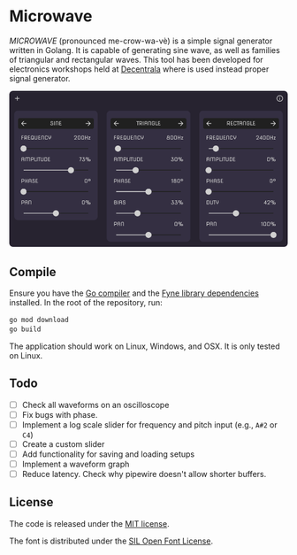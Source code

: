 # Microwave

*MICROWAVE* (pronounced me-crow-wa-vè) is a simple signal generator written in Golang. It is capable of generating sine wave, as well as families of triangular and rectangular waves. This tool has been developed for  electronics workshops held at [Decentrala](https://dmz.rs/en/index) where is used instead proper signal generator.

![User interface](ui.png)

## Compile

Ensure you have the [Go compiler](https://go.dev/) and the [Fyne library dependencies](https://developer.fyne.io/started/#prerequisites) installed. In the root of the repository, run:

```bash
go mod download
go build
```

The application should work on Linux, Windows, and OSX. It is only tested on Linux.

## Todo

- [ ] Check all waveforms on an oscilloscope
- [ ] Fix bugs with phase.
- [ ] Implement a log scale slider for frequency and pitch input (e.g., `A#2` or `C4`)
- [ ] Create a custom slider
- [ ] Add functionality for saving and loading setups
- [ ] Implement a waveform graph
- [ ] Reduce latency. Check why pipewire doesn't allow shorter buffers.

## License

The code is released under the [MIT license](LICENSE).

The font is distributed under the [SIL Open Font License](OFL).
